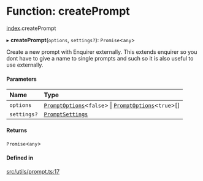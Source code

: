 # Function: createPrompt

[index](../modules/index.md).createPrompt

▸ **createPrompt**(`options`, `settings?`): `Promise`<`any`\>

Create a new prompt with Enquirer externally. This extends enquirer so you dont have to give a name to single prompts and such so it is also useful to use externally.

#### Parameters

| Name        | Type                                                                                                                          |
| :---------- | :---------------------------------------------------------------------------------------------------------------------------- |
| `options`   | [`PromptOptions`](../types/index.PromptOptions.md)<`false`\> \| [`PromptOptions`](../types/index.PromptOptions.md)<`true`\>[] |
| `settings?` | [`PromptSettings`](../interfaces/index.PromptSettings.md)                                                                     |

#### Returns

`Promise`<`any`\>

#### Defined in

[src/utils/prompt.ts:17](https://github.com/cenk1cenk2/listr2/blob/12dcf06/src/utils/prompt.ts#L17)
